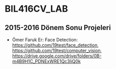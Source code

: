 # BIL416CV_LAB

## 2015-2016 Dönem Sonu Projeleri

- Ömer Faruk Er: Face Detection: <https://github.com/19test/face_detection>, <https://github.com/19test/computer_vision>, https://drive.google.com/drive/folders/0B-m4B9H1C_PDNExWRE1Qc3liQ0k
